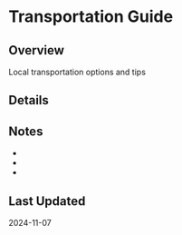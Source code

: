 # Transportation Guide

## Overview
Local transportation options and tips

## Details

## Notes
- 
- 
- 

## Last Updated
2024-11-07
